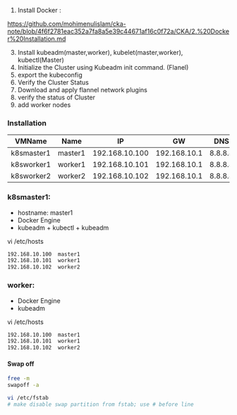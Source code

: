 01. Install Docker :

https://github.com/mohimenulislam/cka-note/blob/4f6f2781eac352a7fa8a5e39c44671af16c0f72a/CKA/2.%20Docker%20Installation.md

3. Install kubeadm(master,worker), kubelet(master,worker), kubectl(Master)
4. Initialize the Cluster using Kubeadm init command. (Flanel)
5. export the kubeconfig
04. Verify the Cluster Status
05. Download and apply flannel network plugins
06. verify the status of Cluster
07. add worker nodes

### Installation 

| VMName | Name | IP | GW | DNS |
| --- | ---- | ---- | ---- | ---- | 
k8smaster1 | master1 | 192.168.10.100 | 192.168.10.1 | 8.8.8.8 |
k8sworker1 | worker1 | 192.168.10.101 | 192.168.10.1 | 8.8.8.8 |
k8sworker2 | worker2 | 192.168.10.102 | 192.168.10.1 | 8.8.8.8 |

### k8smaster1:
- hostname: master1
- Docker Engine
- kubeadm + kubectl + kubeadm
  
vi /etc/hosts
```bash
192.168.10.100  master1
192.168.10.101  worker1
192.168.10.102  worker2
```

### worker:
- Docker Engine
- kubeadm
  
vi /etc/hosts
```bash
192.168.10.100  master1
192.168.10.101  worker1
192.168.10.102  worker2
```


#### Swap off

```bash
free -m
swapoff -a

vi /etc/fstab
# make disable swap partition from fstab; use # before line
```

